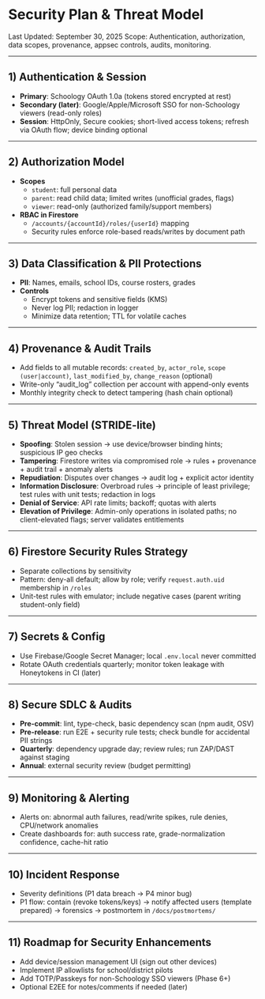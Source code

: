 # Security Plan & Threat Model

Last Updated: September 30, 2025
Scope: Authentication, authorization, data scopes, provenance, appsec controls, audits, monitoring.

---

## 1) Authentication & Session

- **Primary**: Schoology OAuth 1.0a (tokens stored encrypted at rest)
- **Secondary (later)**: Google/Apple/Microsoft SSO for non-Schoology viewers (read-only roles)
- **Session**: HttpOnly, Secure cookies; short-lived access tokens; refresh via OAuth flow; device binding optional

---

## 2) Authorization Model

- **Scopes**
  - `student`: full personal data
  - `parent`: read child data; limited writes (unofficial grades, flags) 
  - `viewer`: read-only (authorized family/support members)
- **RBAC in Firestore**
  - `/accounts/{accountId}/roles/{userId}` mapping
  - Security rules enforce role-based reads/writes by document path

---

## 3) Data Classification & PII Protections

- **PII**: Names, emails, school IDs, course rosters, grades
- **Controls**
  - Encrypt tokens and sensitive fields (KMS) 
  - Never log PII; redaction in logger
  - Minimize data retention; TTL for volatile caches

---

## 4) Provenance & Audit Trails

- Add fields to all mutable records: `created_by`, `actor_role`, `scope (user|account)`, `last_modified_by`, `change_reason` (optional)
- Write-only “audit_log” collection per account with append-only events
- Monthly integrity check to detect tampering (hash chain optional)

---

## 5) Threat Model (STRIDE-lite)

- **Spoofing**: Stolen session → use device/browser binding hints; suspicious IP geo checks
- **Tampering**: Firestore writes via compromised role → rules + provenance + audit trail + anomaly alerts
- **Repudiation**: Disputes over changes → audit log + explicit actor identity
- **Information Disclosure**: Overbroad rules → principle of least privilege; test rules with unit tests; redaction in logs
- **Denial of Service**: API rate limits; backoff; quotas with alerts
- **Elevation of Privilege**: Admin-only operations in isolated paths; no client-elevated flags; server validates entitlements

---

## 6) Firestore Security Rules Strategy

- Separate collections by sensitivity
- Pattern: deny-all default; allow by role; verify `request.auth.uid` membership in `/roles`
- Unit-test rules with emulator; include negative cases (parent writing student-only field)

---

## 7) Secrets & Config

- Use Firebase/Google Secret Manager; local `.env.local` never committed
- Rotate OAuth credentials quarterly; monitor token leakage with Honeytokens in CI (later)

---

## 8) Secure SDLC & Audits

- **Pre-commit**: lint, type-check, basic dependency scan (npm audit, OSV)
- **Pre-release**: run E2E + security rule tests; check bundle for accidental PII strings
- **Quarterly**: dependency upgrade day; review rules; run ZAP/DAST against staging
- **Annual**: external security review (budget permitting)

---

## 9) Monitoring & Alerting

- Alerts on: abnormal auth failures, read/write spikes, rule denies, CPU/network anomalies
- Create dashboards for: auth success rate, grade-normalization confidence, cache-hit ratio

---

## 10) Incident Response

- Severity definitions (P1 data breach → P4 minor bug)
- P1 flow: contain (revoke tokens/keys) → notify affected users (template prepared) → forensics → postmortem in `/docs/postmortems/`

---

## 11) Roadmap for Security Enhancements

- Add device/session management UI (sign out other devices)
- Implement IP allowlists for school/district pilots
- Add TOTP/Passkeys for non-Schoology SSO viewers (Phase 6+)
- Optional E2EE for notes/comments if needed (later)
